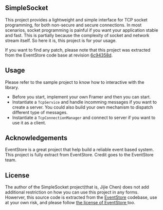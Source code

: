 SimpleSocket
--------

This project provides a lightweight and simple interface for TCP socket programming, for both non-secure and secure connections. In most scenarios, socket programming is painful if you want your application stable and fast. This is partially because the complexity of socket and network stream itself. 
So here it is, this project is for your usage.

If you want to find any patch, please note that this project was extracted from the EventStore code base at revision [6c94358d](https://github.com/EventStore/EventStore/tree/6c94358de88c733814a0f511648d91dfe7909768).

## Usage
Please refer to the sample project to know how to interactive with the library. 
* Before you start, implement your own Framer and then you can start. 
* Instantiate a `TcpService` and handle incomming messages if you want to create a server. You could also build your own mechanism to dispatch different type of messages.
* Instantiate a `TcpConnectionManager` and connect to server if you want to use it as a client.


## Acknowledgements
EventStore is a great project that help build a reliable event based system. This project is fully extract from EventStore. Credit goes to the EventStore team.

## License
The author of the SimpleSocket project(that is, Jijie Chen) does not add additional restriction on how you can use this project in any forms. 
Howerver, this source code is extracted from the [EventStore](https://github.com/EventStore/EventStore) codebase, use at your own risk, and please follow [the license of EventStore ](https://github.com/EventStore/EventStore/blob/release-v4.0.2/LICENSE.md) too. 

